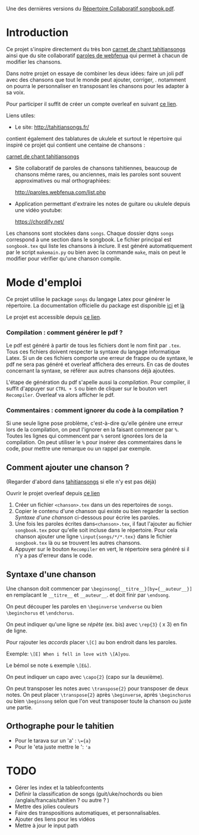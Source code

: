 
Une des dernières versions du [Répertoire Collaboratif songbook.pdf](songbook.pdf).

# Introduction

Ce projet s'inspire directement du très bon [carnet de chant tahitiansongs](http://tahitiansongs.fr/wp-content/uploads/2011/11/carnet_de_chants2.pdf) ainsi que du site collaboratif [paroles de webfenua](http://paroles.webfenua.com/list.php) qui permet à chacun de modifier les chansons.

Dans notre projet on essaye de combiner les deux idées: faire un joli pdf avec des chansons que tout le monde peut ajouter, corriger, . notamment on pourra le personnaliser en transposant les chansons pour les adapter à sa voix.

Pour participer il suffit de créer un compte overleaf en suivant [ce lien](https://fr.overleaf.com/9457921969mhjkwjdnycqj).

Liens utiles:

  - Le site:            http://tahitiansongs.fr/ 
  
  contient également des tablatures de ukulele et surtout le répertoire qui inspiré ce projet qui contient une centaine de chansons :
  
  [carnet de chant tahitiansongs](http://tahitiansongs.fr/wp-content/uploads/2011/11/carnet_de_chants2.pdf)
  
  - Site collaboratif de paroles de chansons tahitiennes, beaucoup de chansons même rares, ou anciennes, mais les paroles
  sont souvent approximatives ou mal orthographiées: 
  
      http://paroles.webfenua.com/list.php
      
  - Application permettant d'extraire les notes de guitare ou ukulele depuis une vidéo youtube:
  
      https://chordify.net/


Les chansons sont stockées dans `songs`. Chaque dossier dqns `songs` correspond à une section dans le songbook.
Le fichier principal est `songbook.tex` qui liste les chansons à inclure. Il est généré automatiquement par le script `makemain.py` ou bien avec la commande `make`, mais on peut le modifier pour vérifier qu'une chanson compile.

# Mode d'emploi

Ce projet utilise le package `songs` du langage Latex pour générer le répertoire.
La documentation officielle du package est disponible [ici](http://mirrors.standaloneinstaller.com/ctan/macros/latex/contrib/songs/songs.pdf) et [là](http://songs.sourceforge.net/songsdoc/songs.html)

Le projet est accessible depuis [ce lien](https://fr.overleaf.com/9457921969mhjkwjdnycqj).

### Compilation : comment générer le pdf ?

Le pdf est généré à partir de tous les fichiers dont le nom finit par `.tex`. Tous ces fichiers doivent respecter la syntaxe du langage informatique Latex. Si un de ces fichiers comporte une erreur de frappe ou de syntaxe, le pdf ne sera pas généré et overleaf affichera des erreurs. En cas de doutes concernant la syntaxe, se référer aux autres chansons déjà ajoutées.

L'étape de génération du pdf s'apelle aussi la *compilation*. Pour compiler, il suffit d'appuyer sur `CTRL + S` ou bien de cliquer sur le bouton vert `Recompiler`. Overleaf va alors afficher le pdf.

### Commentaires :  comment ignorer du code à la compilation ?

Si une seule ligne pose problème, c'est-à-dire qu'elle génère une erreur lors de la compilation, on peut l'ignorer en la faisant commencer par `%`. Toutes les lignes qui commencent par `%` seront ignorées lors de la compilation. On peut utiliser le `%` pour insérer des commentaires dans le code, pour mettre une remarque ou un rappel par exemple. 

## Comment ajouter une chanson ?

(Regarder d'abord dans [tahitiansongs](http://tahitiansongs.fr/wp-content/uploads/2011/11/carnet_de_chants2.pdf) si elle n'y est pas déjà) 

Ouvrir le projet overleaf depuis [ce lien](https://fr.overleaf.com/9457921969mhjkwjdnycqj)

1) Créer un fichier `<chanson>.tex` dans un des repertoires de `songs`.
2) Copier le contenu d'une chanson qui existe ou bien regarder la section *Syntaxe d'une chanson* ci-dessous pour écrire les paroles.
3) Une fois les paroles écrites dans`<chanson>.tex`, il faut l'ajouter au fichier `songbook.tex` pour qu'elle soit incluse dans le répertoire. Pour cela chanson ajouter une ligne `\input{songs/*/*.tex}` dans le fichier `songbook.tex` là ou se trouvent les autres chansons. 
4) Appuyer sur le bouton `Recompiler` en vert, le répertoire sera généré si il n'y a pas d'erreur dans le code.

## Syntaxe d'une chanson

Une chanson doit commencer par `\beginsong{__titre__}[by={__auteur__}]` en remplacant le `__titre__` et `__auteur__`.
et doit finir par `\endsong`.

On peut découper les paroles en `\beginverse` `\endverse` ou bien `\beginchorus` et `\endchorus`.

On peut indiquer qu'une ligne se *répète* (ex. bis) avec `\rep{3}` ( x 3) en fin de ligne.

Pour rajouter les *accords*  placer `\[C]` au bon endroit dans les paroles.

Exemple: `\[E] When i fell in love with \[A]you`.

Le bémol se note `&` exemple `\[E&]`.

On peut indiquer un capo avec `\capo{2}` (capo sur la deuxième).

On peut transposer les notes avec `\transpose{2}` pour transposer de deux notes.
On peut placer `\transpose{2}` après `\beginverse`, après `\beginchorus` ou bien `\beginsong` selon que l'on veut
transposer toute la chanson ou juste une partie.

## Orthographe pour le tahitien

* Pour le tarava sur un 'a' : `\={a}`
* Pour le 'eta juste mettre le ': `'a`

# TODO
* Gérer les index et la tableofcontents
* Définir la classification de songs (guit/uke/nochords ou bien /anglais/francais/tahitien ? ou autre ? )
* Mettre des jolies couleurs
* Faire des transpositions automatiques, et personnalisables.
* Ajouter des liens pour les vidéos
* Mettre à jour le input path

